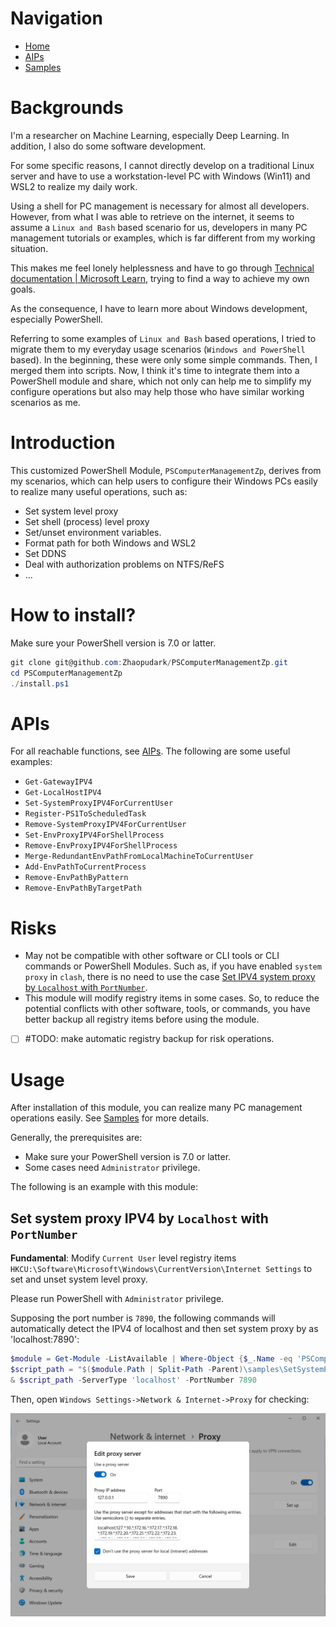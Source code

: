 # Navigation

- [Home](README.md)
- [AIPs](APIs.md)
- [Samples](Samples.md) 

# Backgrounds

I'm a researcher on Machine Learning, especially Deep Learning. In addition, I also do some software development. 

For some specific reasons, I cannot directly develop on a traditional Linux server and have to use a workstation-level PC with Windows (Win11) and WSL2 to realize my daily work. 

Using a shell for PC management is necessary for almost all developers. However, from what I was able to retrieve on the internet, it seems to assume a `Linux and Bash` based scenario for us, developers in many PC management tutorials or examples, which is far different from my working situation.

This makes me feel lonely helplessness and have to go through [Technical documentation | Microsoft Learn](https://learn.microsoft.com/en-us/docs/), trying to find a way to achieve my own goals.

As the consequence, I have to learn more about Windows development, especially PowerShell. 

Referring to some examples of `Linux and Bash` based operations, I tried to migrate them to my everyday usage scenarios (`Windows and PowerShell` based). In the beginning, these were only some simple commands. Then, I merged them into scripts. Now, I think it's time to integrate them into a PowerShell module and share, which not only can help me to simplify my configure operations but also may help those who have similar working scenarios as me.  

# Introduction

This customized PowerShell Module, `PSComputerManagementZp`, derives from my scenarios, which can help users to configure their Windows PCs easily to realize many useful operations, such as:

- Set system level proxy
- Set shell (process) level proxy
- Set/unset environment variables.
- Format path for both Windows and WSL2
- Set DDNS
- Deal with authorization problems on NTFS/ReFS
- ...

# How to install?

Make sure your PowerShell version is 7.0 or latter.

```powershell
git clone git@github.com:Zhaopudark/PSComputerManagementZp.git
cd PSComputerManagementZp
./install.ps1
```

# APIs

For all reachable functions, see [AIPs](APIs.md). The following are some useful examples:

- `Get-GatewayIPV4`
- `Get-LocalHostIPV4`
- `Set-SystemProxyIPV4ForCurrentUser`
- `Register-PS1ToScheduledTask`
- `Remove-SystemProxyIPV4ForCurrentUser`
- `Set-EnvProxyIPV4ForShellProcess`
- `Remove-EnvProxyIPV4ForShellProcess`
- `Merge-RedundantEnvPathFromLocalMachineToCurrentUser`
- `Add-EnvPathToCurrentProcess`
- `Remove-EnvPathByPattern`
- `Remove-EnvPathByTargetPath`

# Risks

- May not be compatible with other software or CLI tools or CLI commands or PowerShell Modules. Such as, if you have enabled `system proxy` in `clash`, there is no need to use the case [Set IPV4 system proxy by `Localhost` with `PortNumber`](#Set-system-proxy-IPV4-by-Localhost-with-PortNumber).
- This module will modify registry items in some cases. So, to reduce the potential conflicts with other software, tools, or commands, you have better backup all registry items before using the module. 
- [ ] #TODO: make automatic registry backup for risk operations. 

# Usage

After installation of this module, you can realize many PC management operations easily. See [Samples](Samples.md) for more details.

Generally, the prerequisites are:

- Make sure your PowerShell version is 7.0 or latter.
- Some cases need `Administrator` privilege.

The following is an example with this module:

## Set system proxy IPV4 by `Localhost` with `PortNumber`

**Fundamental**: Modify `Current User` level registry items  `HKCU:\Software\Microsoft\Windows\CurrentVersion\Internet Settings` to set and unset system level proxy.

Please run PowerShell with `Administrator` privilege. 

Supposing the port number is `7890`, the following commands will automatically detect the IPV4 of localhost and then set system proxy by as 'localhost:7890':

```powershell
$module = Get-Module -ListAvailable | Where-Object {$_.Name -eq 'PSComputerManagementZp'}
$script_path = "$($module.Path | Split-Path -Parent)\samples\SetSystemProxy.ps1"
& $script_path -ServerType 'localhost' -PortNumber 7890
```

Then, open `Windows Settings->Network & Internet->Proxy` for checking:

<img src="./Assets/README.assets/image-20230703160155455.png" alt="image-20230703160155455" style="zoom:67%;" />
